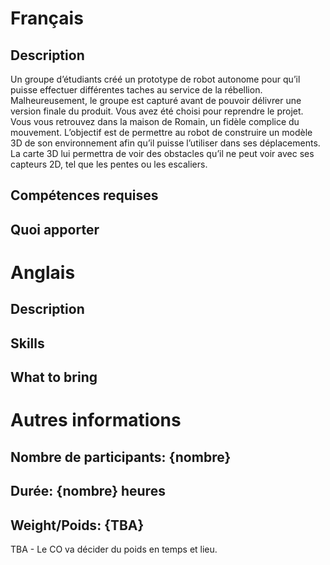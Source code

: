 ﻿# Français 

## Description

Un groupe d’étudiants créé un prototype de robot autonome pour qu’il puisse effectuer différentes taches au service de la rébellion. Malheureusement, le groupe est capturé avant de pouvoir délivrer une version finale du produit. Vous avez été choisi pour reprendre le projet.  Vous vous retrouvez dans la maison de Romain, un fidèle complice du mouvement. L’objectif est de permettre au robot de construire un modèle 3D de son environnement afin qu’il puisse l’utiliser dans ses déplacements. La carte 3D lui permettra de voir des obstacles qu’il ne peut voir avec ses capteurs 2D, tel que les pentes ou les escaliers.


## Compétences requises

## Quoi apporter

# Anglais 

## Description

## Skills

## What to bring

# Autres informations

## Nombre de participants: {nombre}

## Durée: {nombre} heures

## Weight/Poids: {TBA}
TBA - Le CO va décider du poids en temps et lieu. 